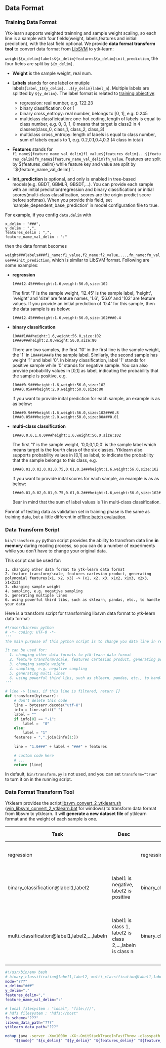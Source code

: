 ## **Data Format**

### **Training Data Format**

Ytk-learn supports weighted trainning and sample weight scaling, so each line is a sample with four fields(weight, labels,features and initial prediction), with the last field optional. We provide **data format transform tool** to convert data format from  [LibSVM]( [LibSVM](https://www.csie.ntu.edu.tw/~cjlin/libsvm/)) to ytk-learn:

```weight${x_delim}labels${x_delim}features${x_delim}init_prediction```, the four fields are split by ``${x_delim}``.

+ **Weight** is the sample weight, real num.

- **Labels**  stands for one label or  mutiple labels(```label_1${y_delim}...${y_delim}label_n```). Multiple labels are splitted by ``${y_delim}``.  The label format is related to [training objective](models.md):
  - regression:  real number, e.g. 122.23
  - binary classification: 0 or 1
  - binary cross_entropy: real number, belongs to [0, 1], e.g. 0.245
  - multiclass classficication: one-hot coding,  length of labels is equal to class number, e.g. 0, 0, 1, 0 means that target is class2 in 4 classes(class_0, class_1, class_2, class_3)
  - multiclass cross_entropy: length of labels is equal to class number, sum of labels equals to 1, e.g. 0.2,0.1,0.4,0.3 (4 class in total)


- **Features** stands for ```f1_name${feature_name_val_delim}f1_value${features_delim}...${features_delim}fn_name${feature_name_val_delim}fn_value```. Features are split by ${features_delim} while feature key and value are split by ``${feature_name_val_delim}``.
- **Init_prediction**  is optional, and only is enabled in tree-based models(e.g. GBDT, GBMLR, GBSDT,...). You can provide each sample with an initial prediction(regression and binary classification) or initial scores(multi-class classification, scores are the origin predict score before softmax). When you provide this field, set 'sample_dependent_base_prediction' in model configuration file to true. 

For example, if you config  ``data.delim`` with 

```
x_delim : "###",
y_delim : ",",
features_delim : ",",
feature_name_val_delim : ":"
```

then the data format becomes

```weight###labels###f1_name:f1_value,f2_name:f2_value,...,fn_name:fn_value###init_prediction```, which is similar to LibSVM format. Following are some examples:

- **regression**

  ```
  1###12.45###height:1.6,weight:56.0,size:102
  ```

  The first '1' is the sample weight, '12.45' is the sample label,  'height', 'weight' and 'size'  are feature names,  '1.6', '56.0' and '102' are feature values. If you provide an initial prediction of '0.4' for this sample, then the data sample is as below:

  ```
  1###12.45###height:1.6,weight:56.0,size:102###0.4
  ```


- **binary classification**

   ```
   10###1###height:1.6,weight:56.0,size:102
   1###0###height:2.0,weight:50.0,size:80
   ```

   There are two samples, the first '10' in the first line is the sample weight, the '1' in ``10###1###``is the sample label. Similarly, the second sample has weight '1' and label '0'. In binary classification, label '1' stands for positive sample while '0' stands for negative sample. You can also provide probability values in [0,1] as label, indicating the probability that the sample is positive, e.g.

   ```
   10###0.9###height:1.6,weight:56.0,size:102
   1###0.05###height:2.0,weight:50.0,size:80
   ```
   If you want to provide inital prediction for each sample,  an example is as as below:

   ```
   10###0.9###height:1.6,weight:56.0,size:102###0.8
   1###0.05###height:2.0,weight:50.0,size:80###0.01
   ```

- **multi-class classification**

   ```
   1###0,0,0,1,0,0###height:1.6,weight:56.0,size:102
   ```

   The first '1' is the sample weight, '0,0,0,1,0,0' is the sample label which means target is the fourth class of the six classes. Ytklearn also supports probability values in [0,1] as label, to indicate the probability that the sample belongs to this class, e.g.

   ```
   1###0.01,0.02,0.01,0.75,0.01,0.2###height:1.6,weight:56.0,size:102
   ```

   If you want to provide inital scores for each sample,  an example is as as below:

   ```
   1###0.01,0.02,0.01,0.75,0.01,0.2###height:1.6,weight:56.0,size:102###0.0,0.01,0.01,0.95,0.01,0.02
   ```

   Bear in mind that the sum of label values is 1 in multi-class classification. 

Format of testing data as validation set in training phase is the same as training data, but a little different in  [offline batch evaluation](). 

### Data Transform Script

```bin/transform.py``` python script provides the ability to transfrom data line **in memory** during reading process, so you can do a number of experiments while you don't have to change your original data. 

This script can be used for:

```
1. changing other data format to ytk-learn data format
2. feature transform/scale, features cartesian product, generating polynomial features(x1, x2, x3) -> (x1, x2, x3, x1x2, x1x3, x2x3, x1x2x3)
3. changing sample weight
4. sampling, e.g. negative sampling
5. generating multiple lines
6. using powerful third libs, such as sklearn, pandas, etc., to handle your data
```

Here is a transform script for transforming libsvm data format to ytk-learn data format:

```python
#!/user/bin/env python
# -*- coding: UTF-8 -*-
'''
The main purpose of this python script is to change you data line in reading data process(you don't need to change your original data), transform function can change original line into new lines.

It can be used for:
  1. changing other data formats to ytk-learn data format
  2. feature transform/scale, features cartesian product, generating polynomial features(x1, x2, x3) -> (x1, x2, x3, x1x2, x1x3, x2x3, x1x2x3)
  3. changing sample weight
  4. sampling, e.g. negative sampling
  5. generating multi lines
  6. using powerful third libs, such as sklearn, pandas, etc., to handle your data
'''

# line -> lines, if this line is filtered, return []
def transform(bytesarr):
    # don't delete this code
    line = bytesarr.decode("utf-8")
    info = line.split(" ")
    label = ""
    if info[0] == "-1":
        label =  "0"
    else:
        label = "1"
    features = ",".join(info[1:])
    
    line = "1.0###" + label + "###" + features

    # custom code here
    # ...
    return [line]
```

In default, ```bin/transform.py``` is not used, and you can set ```transform="true"```  to turn it on in the running script.



### **Data Format Transform Tool** ###

Ytklearn provides the script[libsvm_convert_2_ytklearn.sh](../bin/libsvm_convert_2_ytklearn.sh) ([win_libsvm_convert_2_ytklearn.bat](../bin/win_libsvm_convert_2_ytklearn.bat) for windows) to transform data format from libsvm to ytklearn. It will **generate a new dataset file** of ytklearn format and the weight of each sample is one.

| Task                                     | Desc                                     | Example                     | Original Format                          | Converted Format                         |
| ---------------------------------------- | ---------------------------------------- | --------------------------- | ---------------------------------------- | ---------------------------------------- |
| regression                               |                                          | regression                  | 43.2 1:0.3 2:0.9 3:33.2                  | 1###43.2###1:0.3,2:0.9,3:33.2            |
| binary_classification@label1,label2      | label1 is negative, label2 is positive   | binary_classification@-1,1  | 1 1:0.3 2:0.9 3:33.2<br>-1 1:41 2:0.9 3:12 | 1###1###1:0.3 ,2:0.9,3:33.2<br>1###0 ###1:41, 2:0.9,3:12 |
| multi_classification@label1,label2,...,labeln | label1 is class 1, label2 is class 2,...,labeln is class n | binary_classification@1,2,3 | 1 1:0.3 2:0.9 3:33.2<br>2 1:41 2:0.9 3:12<br>3 1:3.2 2:1.1 3:14 | 1###1,0,0###1:0.3,2:0.9, 3:33.2<br>1###0,1,0### 1:41,2:0.9,3:12<br>1###0,0,1### 1:3.2,2:1.1,3:14 |



```bash
#!/usr/bin/env bash
# binary_classification@label1,label2, multi_classification@label1,label2,..., regression
mode="???"
x_delim="###"
y_delim=","
features_delim=","
feature_name_val_delim=":"

# local filesystem : "local", "file:///",
# hdfs filesystem : "hdfs://host"
fs_scheme="???"
libsvm_data_path="???"
ytklearn_data_path="???"

nohup java -server -Xmx1000m -XX:-OmitStackTraceInFastThrow -classpath .:lib/*:config -Dlog4j.configuration=file:config/log4j.properties com.fenbi.ytklearn.utils.LibsvmConvertTool  \
    "${mode}" "${x_delim}" "${y_delim}" "${features_delim}" "${feature_name_val_delim}" "${fs_scheme}" "${libsvm_data_path}" "${ytklearn_data_path}"  >> log/info.log 2>&1 &
```

